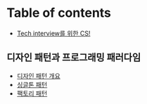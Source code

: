 # Table of contents

* [Tech interview를 위한 CS!](README.md)

## 디자인 패턴과 프로그래밍 패러다임 <a href="#design-patern-programing-paradigm" id="design-patern-programing-paradigm"></a>

* [디자인 패턴 개요](design-patern-programing-paradigm/overview.md)
* [싱글톤 패턴](design-patern-programing-paradigm/design-patern-1.md)
* [팩토리 패턴](design-patern-programing-paradigm/FactoryPattern.md)
